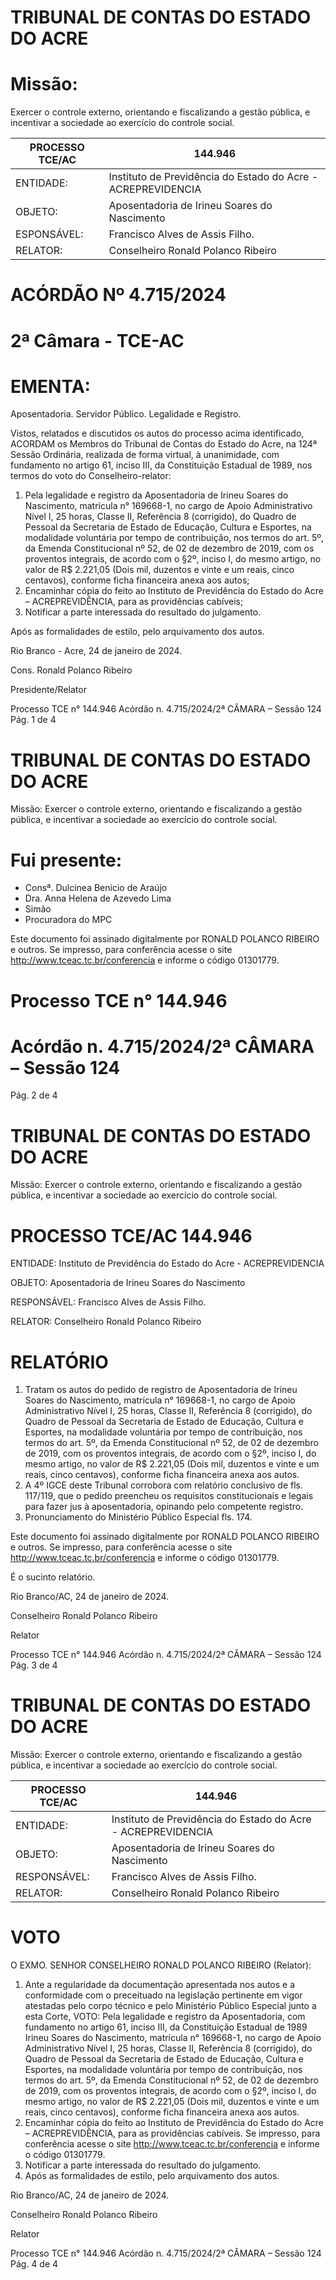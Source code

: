 # TRIBUNAL DE CONTAS DO ESTADO DO ACRE

# Missão:

Exercer o controle externo, orientando e fiscalizando a gestão pública, e incentivar a sociedade ao exercício do controle social.

|PROCESSO TCE/AC|144.946|
|---|---|
|ENTIDADE:|Instituto de Previdência do Estado do Acre - ACREPREVIDENCIA|
|OBJETO:|Aposentadoria de Irineu Soares do Nascimento|
|ESPONSÁVEL:|Francisco Alves de Assis Filho.|
|RELATOR:|Conselheiro Ronald Polanco Ribeiro|

# ACÓRDÃO Nº 4.715/2024

# 2ª Câmara - TCE-AC

# EMENTA:

Aposentadoria. Servidor Público. Legalidade e Registro.

Vistos, relatados e discutidos os autos do processo acima identificado, ACORDAM os Membros do Tribunal de Contas do Estado do Acre, na 124ª Sessão Ordinária, realizada de forma virtual, à unanimidade, com fundamento no artigo 61, inciso III, da Constituição Estadual de 1989, nos termos do voto do Conselheiro-relator:

1. Pela legalidade e registro da Aposentadoria de Irineu Soares do Nascimento, matrícula n° 169668-1, no cargo de Apoio Administrativo Nível I, 25 horas, Classe II, Referência 8 (corrigido), do Quadro de Pessoal da Secretaria de Estado de Educação, Cultura e Esportes, na modalidade voluntária por tempo de contribuição, nos termos do art. 5º, da Emenda Constitucional nº 52, de 02 de dezembro de 2019, com os proventos integrais, de acordo com o §2º, inciso I, do mesmo artigo, no valor de R$ 2.221,05 (Dois mil, duzentos e vinte e um reais, cinco centavos), conforme ficha financeira anexa aos autos;
2. Encaminhar cópia do feito ao Instituto de Previdência do Estado do Acre – ACREPREVIDÊNCIA, para as providências cabíveis;
3. Notificar a parte interessada do resultado do julgamento.

Após as formalidades de estilo, pelo arquivamento dos autos.

Rio Branco - Acre, 24 de janeiro de 2024.

Cons. Ronald Polanco Ribeiro

Presidente/Relator

Processo TCE n° 144.946 Acórdão n. 4.715/2024/2ª CÂMARA – Sessão 124 Pág. 1 de 4

# TRIBUNAL DE CONTAS DO ESTADO DO ACRE

Missão: Exercer o controle externo, orientando e fiscalizando a gestão pública, e incentivar a sociedade ao exercício do controle social.

# Fui presente:

- Consª. Dulcinea Benicio de Araújo
- Dra. Anna Helena de Azevedo Lima
- Simão
- Procuradora do MPC

Este documento foi assinado digitalmente por RONALD POLANCO RIBEIRO e outros. Se impresso, para conferência acesse o site http://www.tceac.tc.br/conferencia e informe o código 01301779.

# Processo TCE n° 144.946

# Acórdão n. 4.715/2024/2ª CÂMARA – Sessão 124

Pág. 2 de 4

# TRIBUNAL DE CONTAS DO ESTADO DO ACRE

Missão: Exercer o controle externo, orientando e fiscalizando a gestão pública, e incentivar a sociedade ao exercício do controle social.

# PROCESSO TCE/AC 144.946

ENTIDADE: Instituto de Previdência do Estado do Acre - ACREPREVIDENCIA

OBJETO: Aposentadoria de Irineu Soares do Nascimento

RESPONSÁVEL: Francisco Alves de Assis Filho.

RELATOR: Conselheiro Ronald Polanco Ribeiro

# RELATÓRIO

1. Tratam os autos do pedido de registro de Aposentadoria de Irineu Soares do Nascimento, matrícula n° 169668-1, no cargo de Apoio Administrativo Nível I, 25 horas, Classe II, Referência 8 (corrigido), do Quadro de Pessoal da Secretaria de Estado de Educação, Cultura e Esportes, na modalidade voluntária por tempo de contribuição, nos termos do art. 5º, da Emenda Constitucional nº 52, de 02 de dezembro de 2019, com os proventos integrais, de acordo com o §2º, inciso I, do mesmo artigo, no valor de R$ 2.221,05 (Dois mil, duzentos e vinte e um reais, cinco centavos), conforme ficha financeira anexa aos autos.
2. A 4º IGCE deste Tribunal corrobora com relatório conclusivo de fls. 117/119, que o pedido preencheu os requisitos constitucionais e legais para fazer jus à aposentadoria, opinando pelo competente registro.
3. Pronunciamento do Ministério Público Especial fls. 174.

Este documento foi assinado digitalmente por RONALD POLANCO RIBEIRO e outros. Se impresso, para conferência acesse o site http://www.tceac.tc.br/conferencia e informe o código 01301779.

É o sucinto relatório.

Rio Branco/AC, 24 de janeiro de 2024.

Conselheiro Ronald Polanco Ribeiro

Relator

Processo TCE n° 144.946 Acórdão n. 4.715/2024/2ª CÂMARA – Sessão 124 Pág. 3 de 4

# TRIBUNAL DE CONTAS DO ESTADO DO ACRE

Missão: Exercer o controle externo, orientando e fiscalizando a gestão pública, e incentivar a sociedade ao exercício do controle social.

|PROCESSO TCE/AC|144.946|
|---|---|
|ENTIDADE:|Instituto de Previdência do Estado do Acre - ACREPREVIDENCIA|
|OBJETO:|Aposentadoria de Irineu Soares do Nascimento|
|RESPONSÁVEL:|Francisco Alves de Assis Filho.|
|RELATOR:|Conselheiro Ronald Polanco Ribeiro|

# VOTO

O EXMO. SENHOR CONSELHEIRO RONALD POLANCO RIBEIRO (Relator):

1. Ante a regularidade da documentação apresentada nos autos e a conformidade com o preceituado na legislação pertinente em vigor atestadas pelo corpo técnico e pelo Ministério Público Especial junto a esta Corte, VOTO:
Pela legalidade e registro da Aposentadoria, com fundamento no artigo 61, inciso III, da Constituição Estadual de 1989 Irineu Soares do Nascimento, matrícula n° 169668-1, no cargo de Apoio Administrativo Nível I, 25 horas, Classe II, Referência 8 (corrigido), do Quadro de Pessoal da Secretaria de Estado de Educação, Cultura e Esportes, na modalidade voluntária por tempo de contribuição, nos termos do art. 5º, da Emenda Constitucional nº 52, de 02 de dezembro de 2019, com os proventos integrais, de acordo com o §2º, inciso I, do mesmo artigo, no valor de R$ 2.221,05 (Dois mil, duzentos e vinte e um reais, cinco centavos), conforme ficha financeira anexa aos autos.
2. Encaminhar cópia do feito ao Instituto de Previdência do Estado do Acre – ACREPREVIDÊNCIA, para as providências cabíveis. Se impresso, para conferência acesse o site http://www.tceac.tc.br/conferencia e informe o código 01301779.
3. Notificar a parte interessada do resultado do julgamento.
4. Após as formalidades de estilo, pelo arquivamento dos autos.

Rio Branco/AC, 24 de janeiro de 2024.

Conselheiro Ronald Polanco Ribeiro

Relator

Processo TCE n° 144.946 Acórdão n. 4.715/2024/2ª CÂMARA – Sessão 124 Pág. 4 de 4

